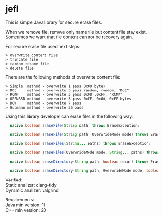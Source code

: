# jefl

This is simple Java library for secure erase files.

When we remove file, remove only name file but content file stay exist. <br/>
Sometimes we want that file content can not be recovery again.

For secure erase file used next steps:

    > overwrite content file
    > truncate file 
    > random rename file
    > delete file
  
There are the following methods of overwrite content file:

    > Simple  method - overwrite 1 pass 0x00 bytes
    > DOE     method - overwrite 3 pass random, random, "DoE"
    > RCMP    method - overwrite 3 pass 0x00 ,0xFF, "RCMP"
    > OPENBSD method - overwrite 3 pass 0xFF, 0x00, 0xFF bytes
    > DOD     method - overwrite 7 pass 
    > Gutmann method - overwrite 35 pass

Using this library developer can erase files in the following way.

```Java
  native boolean eraseFile(String path) throws EraseException;
	
  native boolean eraseFile(String path, OverwrideMode mode) throws EraseException;
	
  native boolean eraseFiles(String... paths) throws EraseException;
	
  native boolean eraseFiles(OverwrideMode mode, String... paths) throws EraseException;
	
  native boolean eraseDirectory(String path, boolean recur) throws EraseException;
	
  native boolean eraseDirectory(String path, OverwrideMode mode, boolean recur) throws EraseException;
```
Verified:<br/>
Static  analizer: clang-tidy  <br/>
Dynamic analizer: valgrind    <br/>

Requirements:<br/>
Java min version: 11  <br/>
C++  min version: 20 <br/>


